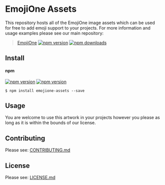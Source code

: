 # EmojiOne Assets

This repository hosts all of the EmojiOne image assets which can be used for free to add emoji support to your projects. For more information and usage examples please see our main repository: 

> [EmojiOne](https://github.com/Ranks/emojione)
> [![npm version](https://img.shields.io/npm/v/emojione.svg)](https://www.npmjs.com/package/emojione) [![npm downloads](https://img.shields.io/npm/dt/emojione.svg)](https://www.npmjs.com/package/emojione)


## Install

#### npm

[![npm version](https://img.shields.io/npm/v/emojion-assets.svg)](https://www.npmjs.com/package/emojione-assets) 
[![npm version](https://img.shields.io/npm/dt/emojione-assets.svg)](https://www.npmjs.com/package/emojione-assets)

```
$ npm install emojione-assets --save
```

## Usage

You are welcome to use this artwork in your projects however you please as long as it is within the bounds of our license.


## Contributing

Please see: [CONTRIBUTING.md](https://github.com/Ranks/emojione-assets/blob/master/CONTRIBUTING.md)


## License

Please see: [LICENSE.md](https://github.com/Ranks/emojione-assets/blob/master/LICENSE.md)
